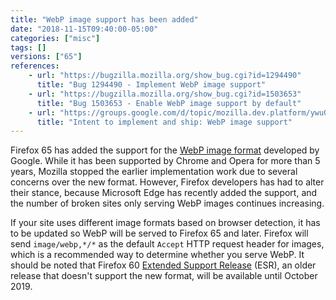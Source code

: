 ```yaml
---
title: "WebP image support has been added"
date: "2018-11-15T09:40:00-05:00"
categories: ["misc"]
tags: []
versions: ["65"]
references:
    - url: "https://bugzilla.mozilla.org/show_bug.cgi?id=1294490"
      title: "Bug 1294490 - Implement WebP image support"
    - url: "https://bugzilla.mozilla.org/show_bug.cgi?id=1503653"
      title: "Bug 1503653 - Enable WebP image support by default"
    - url: "https://groups.google.com/d/topic/mozilla.dev.platform/ywu0gzoQfRY/discussion"
      title: "Intent to implement and ship: WebP image support"
---
```

Firefox 65 has added the support for the [WebP image format](https://en.wikipedia.org/wiki/WebP) developed by Google. While it has been supported by Chrome and Opera for more than 5 years, Mozilla stopped the earlier implementation work due to several concerns over the new format. However, Firefox developers has had to alter their stance, because Microsoft Edge has recently added the support, and the number of broken sites only serving WebP images continues increasing.

If your site uses different image formats based on browser detection, it has to be updated so WebP will be served to Firefox 65 and later. Firefox will send `image/webp,*/*` as the default `Accept` HTTP request header for images, which is a recommended way to determine whether you serve WebP. It should be noted that Firefox 60 [Extended Support Release](https://www.mozilla.org/firefox/organizations/) (ESR), an older release that doesn't support the new format, will be available until October 2019.
